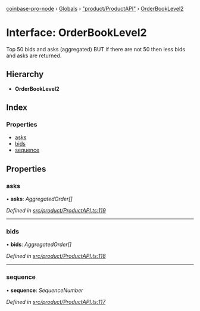 [coinbase-pro-node](../README.md) › [Globals](../globals.md) › ["product/ProductAPI"](../modules/_product_productapi_.md) › [OrderBookLevel2](_product_productapi_.orderbooklevel2.md)

# Interface: OrderBookLevel2

Top 50 bids and asks (aggregated) BUT if there are not 50 then less bids and asks are returned.

## Hierarchy

- **OrderBookLevel2**

## Index

### Properties

- [asks](_product_productapi_.orderbooklevel2.md#asks)
- [bids](_product_productapi_.orderbooklevel2.md#bids)
- [sequence](_product_productapi_.orderbooklevel2.md#sequence)

## Properties

### asks

• **asks**: _AggregatedOrder[]_

_Defined in [src/product/ProductAPI.ts:119](https://github.com/bennyn/coinbase-pro-node/blob/1656a9e/src/product/ProductAPI.ts#L119)_

---

### bids

• **bids**: _AggregatedOrder[]_

_Defined in [src/product/ProductAPI.ts:118](https://github.com/bennyn/coinbase-pro-node/blob/1656a9e/src/product/ProductAPI.ts#L118)_

---

### sequence

• **sequence**: _SequenceNumber_

_Defined in [src/product/ProductAPI.ts:117](https://github.com/bennyn/coinbase-pro-node/blob/1656a9e/src/product/ProductAPI.ts#L117)_
